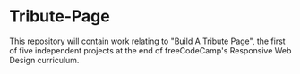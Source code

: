 # Tribute-Page
This repository will contain work relating to "Build A Tribute Page", the first of five independent projects at the end of freeCodeCamp's Responsive Web Design curriculum.
